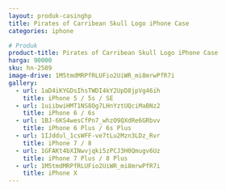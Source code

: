 ```yaml
---
layout: produk-casinghp
title: Pirates of Carribean Skull Logo iPhone Case
categories: iphone

# Produk
product-title: Pirates of Carribean Skull Logo iPhone Case
harga: 90000
sku: hn-2589
image-drive: 1M5tmdMRPfRLUFio2UiWR_mi8mrwPfR7i
gallery:
  - url: 1aD4iKYGDsIhsTWDI4kY2UpD8jpVg46ih
    title: iPhone 5 / 5s / SE
  - url: 1uiibwiHMT1NS8Og7LHnYztUQciMaBNz2
    title: iPhone 6 / 6s
  - url: 1BJ-6KS4wesCfPn7_whzO9QXdRe6GRbvv
    title: iPhone 6 Plus / 6s Plus
  - url: 1IJddul_1csWFF-ve7tLu2Mzn3LDz_Rvr
    title: iPhone 7 / 8
  - url: 1GFAKt4bXINwvjqki5zPCJ3H0Qmugv6Uz
    title: iPhone 7 Plus / 8 Plus
  - url: 1M5tmdMRPfRLUFio2UiWR_mi8mrwPfR7i
    title: iPhone X
---
```

